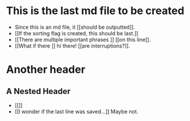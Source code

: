 # This is the last md file to be created
- Since this is an md file, it [[should be outputted]].
- [[If the sorting flag is created, this should be last.]]
- [[There are multiple important phrases ]] [[on this line]].
- [[What if there ]] hi there! [[are interruptions?]].


# Another header

## A Nested Header
- [[]]
- [[I wonder if the last line was saved...]] Maybe not.